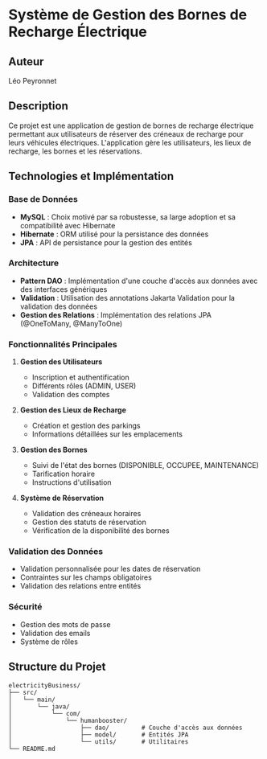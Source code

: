 # Système de Gestion des Bornes de Recharge Électrique

## Auteur
Léo Peyronnet

## Description
Ce projet est une application de gestion de bornes de recharge électrique permettant aux utilisateurs de réserver des créneaux de recharge pour leurs véhicules électriques. L'application gère les utilisateurs, les lieux de recharge, les bornes et les réservations.

## Technologies et Implémentation

### Base de Données
- **MySQL** : Choix motivé par sa robustesse, sa large adoption et sa compatibilité avec Hibernate
- **Hibernate** : ORM utilisé pour la persistance des données
- **JPA** : API de persistance pour la gestion des entités

### Architecture
- **Pattern DAO** : Implémentation d'une couche d'accès aux données avec des interfaces génériques
- **Validation** : Utilisation des annotations Jakarta Validation pour la validation des données
- **Gestion des Relations** : Implémentation des relations JPA (@OneToMany, @ManyToOne)

### Fonctionnalités Principales
1. **Gestion des Utilisateurs**
   - Inscription et authentification
   - Différents rôles (ADMIN, USER)
   - Validation des comptes

2. **Gestion des Lieux de Recharge**
   - Création et gestion des parkings
   - Informations détaillées sur les emplacements

3. **Gestion des Bornes**
   - Suivi de l'état des bornes (DISPONIBLE, OCCUPEE, MAINTENANCE)
   - Tarification horaire
   - Instructions d'utilisation

4. **Système de Réservation**
   - Validation des créneaux horaires
   - Gestion des statuts de réservation
   - Vérification de la disponibilité des bornes

### Validation des Données
- Validation personnalisée pour les dates de réservation
- Contraintes sur les champs obligatoires
- Validation des relations entre entités

### Sécurité
- Gestion des mots de passe
- Validation des emails
- Système de rôles

## Structure du Projet
```
electricityBusiness/
├── src/
│   └── main/
│       └── java/
│           └── com/
│               └── humanbooster/
│                   ├── dao/         # Couche d'accès aux données
│                   ├── model/       # Entités JPA
│                   └── utils/       # Utilitaires
└── README.md
```